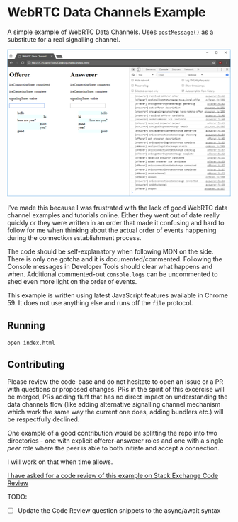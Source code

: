 # WebRTC Data Channels Example
A simple example of WebRTC Data Channels. Uses [`postMessage()`](https://developer.mozilla.org/en-US/docs/Web/API/Window/postMessage) as a substitute for a real signalling channel.

![A screenshot of Google Chrome running the example](screenshot.png)

I've made this because I was frustrated with the lack of good WebRTC data channel examples and tutorials online. Either they went out of date really quickly or they were written in an order that made it confusing and hard to follow for me when thinking about the actual order of events happening during the connection establishment process.

The code should be self-explanatory when following MDN on the side. There is only one gotcha and it is documented/commented. Following the Console messages in Developer Tools should clear what happens and when. Additional commented-out `console.log`s can be uncommented to shed even more light on the order of events.

This example is written using latest JavaScript features available in Chrome 59. It does not use anything else and runs off the `file` protocol.

## Running
`open index.html`

## Contributing
Please review the code-base and do not hesitate to open an issue or a PR with questions or proposed changes. PRs in the spirit of this excercise will be merged, PRs adding fluff that has no direct impact on understanding the data channels flow (like adding alternative signalling channel mechanism which work the same way the current one does, adding bundlers etc.) will be respectfully declined.

One example of a good contribution would be splitting the repo into two directories - one with explicit offerer-answerer roles and one with a single *peer* role where the peer is able to both initiate and accept a connection.

I will work on that when time allows.

[I have asked for a code review of this example on Stack Exchange Code Review](https://codereview.stackexchange.com/q/171282/87918)

TODO:
- [ ] Update the Code Review question snippets to the async/await syntax
